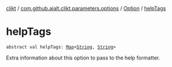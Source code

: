 [clikt](../../index.md) / [com.github.ajalt.clikt.parameters.options](../index.md) / [Option](index.md) / [helpTags](./help-tags.md)

# helpTags

`abstract val helpTags: `[`Map`](https://kotlinlang.org/api/latest/jvm/stdlib/kotlin.collections/-map/index.html)`<`[`String`](https://kotlinlang.org/api/latest/jvm/stdlib/kotlin/-string/index.html)`, `[`String`](https://kotlinlang.org/api/latest/jvm/stdlib/kotlin/-string/index.html)`>`

Extra information about this option to pass to the help formatter.

